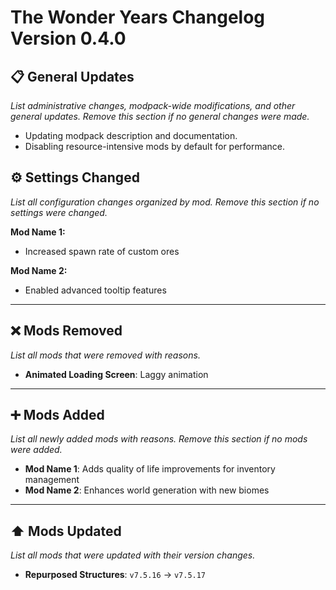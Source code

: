 # The Wonder Years Changelog Version 0.4.0

## 📋 General Updates

*List administrative changes, modpack-wide modifications, and other general updates. Remove this section if no general changes were made.*

- Updating modpack description and documentation.
- Disabling resource-intensive mods by default for performance.

## ⚙️ Settings Changed

*List all configuration changes organized by mod. Remove this section if no settings were changed.*

**Mod Name 1:**

- Increased spawn rate of custom ores

**Mod Name 2:**

- Enabled advanced tooltip features

---

## ❌ Mods Removed

*List all mods that were removed with reasons.*

- **Animated Loading Screen**: Laggy animation

---

## ➕ Mods Added

*List all newly added mods with reasons. Remove this section if no mods were added.*

- **Mod Name 1**: Adds quality of life improvements for inventory management
- **Mod Name 2**: Enhances world generation with new biomes

---

## ⬆️ Mods Updated

*List all mods that were updated with their version changes.*

- **Repurposed Structures**: `v7.5.16` → `v7.5.17`

